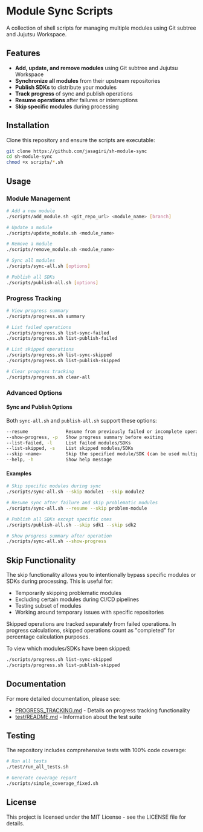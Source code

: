 # Module Sync Scripts

A collection of shell scripts for managing multiple modules using Git subtree and Jujutsu Workspace.

## Features

- **Add, update, and remove modules** using Git subtree and Jujutsu Workspace
- **Synchronize all modules** from their upstream repositories
- **Publish SDKs** to distribute your modules
- **Track progress** of sync and publish operations
- **Resume operations** after failures or interruptions
- **Skip specific modules** during processing

## Installation

Clone this repository and ensure the scripts are executable:

```bash
git clone https://github.com/jasagiri/sh-module-sync
cd sh-module-sync
chmod +x scripts/*.sh
```

## Usage

### Module Management

```bash
# Add a new module
./scripts/add_module.sh <git_repo_url> <module_name> [branch]

# Update a module
./scripts/update_module.sh <module_name>

# Remove a module
./scripts/remove_module.sh <module_name>

# Sync all modules
./scripts/sync-all.sh [options]

# Publish all SDKs
./scripts/publish-all.sh [options]
```

### Progress Tracking

```bash
# View progress summary
./scripts/progress.sh summary

# List failed operations
./scripts/progress.sh list-sync-failed
./scripts/progress.sh list-publish-failed

# List skipped operations
./scripts/progress.sh list-sync-skipped
./scripts/progress.sh list-publish-skipped

# Clear progress tracking
./scripts/progress.sh clear-all
```

### Advanced Options

#### Sync and Publish Options

Both `sync-all.sh` and `publish-all.sh` support these options:

```bash
--resume              Resume from previously failed or incomplete operations
--show-progress, -p   Show progress summary before exiting
--list-failed, -l     List failed modules/SDKs
--list-skipped, -s    List skipped modules/SDKs
--skip <name>         Skip the specified module/SDK (can be used multiple times)
--help, -h            Show help message
```

#### Examples

```bash
# Skip specific modules during sync
./scripts/sync-all.sh --skip module1 --skip module2

# Resume sync after failure and skip problematic modules
./scripts/sync-all.sh --resume --skip problem-module

# Publish all SDKs except specific ones
./scripts/publish-all.sh --skip sdk1 --skip sdk2

# Show progress summary after operation
./scripts/sync-all.sh --show-progress
```

## Skip Functionality

The skip functionality allows you to intentionally bypass specific modules or SDKs during processing. This is useful for:

- Temporarily skipping problematic modules
- Excluding certain modules during CI/CD pipelines
- Testing subset of modules
- Working around temporary issues with specific repositories

Skipped operations are tracked separately from failed operations. In progress calculations, skipped operations count as "completed" for percentage calculation purposes.

To view which modules/SDKs have been skipped:

```bash
./scripts/progress.sh list-sync-skipped
./scripts/progress.sh list-publish-skipped
```

## Documentation

For more detailed documentation, please see:

- [PROGRESS_TRACKING.md](PROGRESS_TRACKING.md) - Details on progress tracking functionality
- [test/README.md](test/README.md) - Information about the test suite

## Testing

The repository includes comprehensive tests with 100% code coverage:

```bash
# Run all tests
./test/run_all_tests.sh

# Generate coverage report
./scripts/simple_coverage_fixed.sh
```

## License

This project is licensed under the MIT License - see the LICENSE file for details.
